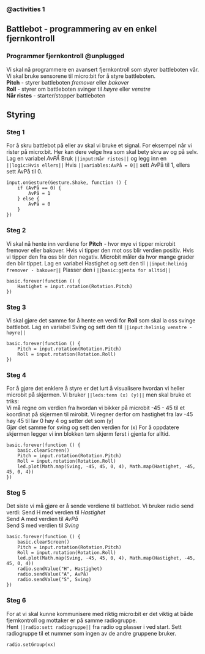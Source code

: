 ### @activities 1

## Battlebot - programmering av en enkel fjernkontroll

### Programmer fjernkontroll @unplugged
Vi skal nå programmere en avansert fjernkontroll som styrer battleboten vår.   
Vi skal bruke sensorene til micro:bit for å styre battleboten.  
__Pitch__ - styrer battleboten _fremover_ eller _bakover_  
__Roll__ - styrer om battleboten svinger til _høyre_ eller _venstre_  
__Når ristes__ - starter/stopper battleboten  

## Styring

### Steg 1
For å skru battlebot på eller av skal vi bruke et signal. For eksempel når vi rister på micro:bit. Her kan dere velge hva som skal bety skru av og på selv. 
Lag en variabel _AvPÅ_ 
Bruk ``||input:Når ristes||`` og legg inn en ``||logic:Hvis ellers||``
Hvis ``||variables:AvPå = 0||`` sett AvPå til 1, ellers sett AvPå til 0. 


```blocks
input.onGesture(Gesture.Shake, function () {
    if (AvPå == 0) {
        AvPå = 1
    } else {
        AvPå = 0
    }
})
```

### Steg 2

Vi skal nå hente inn verdiene for __Pitch__ - hvor mye vi tipper microbit fremover eller bakover. Hvis vi tipper den mot oss blir verdien positiv. Hvis vi tipper den fra oss blir den negativ. 
Microbit måler da hvor mange grader den blir tippet. 
Lag en variabel Hastighet og sett den til ``||input:helinig fremover - bakover||`` 
Plasser den i ``||basic:gjenta for alltid||`` 

```blocks
basic.forever(function () {
    Hastighet = input.rotation(Rotation.Pitch)
})
```

### Steg 3

Vi skal gjøre det samme for å hente en verdi for __Roll__ som skal la oss svinge battlebot.
Lag en variabel Sving og sett den til ``||input:helinig venstre - høyre||`` 

```blocks
basic.forever(function () {
    Pitch = input.rotation(Rotation.Pitch)
    Roll = input.rotation(Rotation.Roll)
})
```

### Steg 4

For å gjøre det enklere å styre er det lurt å visualisere hvordan vi heller microbit på skjermen.
Vi bruker ``||leds:tenn (x) (y)||`` men skal bruke et triks:  
Vi må regne om verdien fra hvordan vi bikker på microbit -45 - 45 til et koordinat på skjermen til mirobit.
Vi regner derfor om hastighet fra lav -45 høy 45 til lav 0 høy 4 og setter det som (y)  
Gjør det samme for sving og sett den verdien for (x)
For å oppdatere skjermen legger vi inn blokken tøm skjerm først i gjenta for alltid.
```blocks
basic.forever(function () {
    basic.clearScreen()
    Pitch = input.rotation(Rotation.Pitch)
    Roll = input.rotation(Rotation.Roll)
    led.plot(Math.map(Sving, -45, 45, 0, 4), Math.map(Hastighet, -45, 45, 0, 4))
})
```
### Steg 5

Det siste vi må gjøre er å sende verdiene til battlebot. Vi bruker radio send verdi:
Send H med verdien til _Hastighet_  
Send A med verdien til _AvPå_  
Send S med verdien til _Sving_  

```blocks
basic.forever(function () {
    basic.clearScreen()
    Pitch = input.rotation(Rotation.Pitch)
    Roll = input.rotation(Rotation.Roll)
    led.plot(Math.map(Sving, -45, 45, 0, 4), Math.map(Hastighet, -45, 45, 0, 4))
    radio.sendValue("H", Hastighet)
    radio.sendValue("A", AvPå)
    radio.sendValue("S", Sving)
})
```

### Steg 6
For at vi skal kunne kommunisere med riktig micro:bit er det viktig at både fjernkontroll og mottaker er på samme radiogruppe.   
Hent ``||radio:sett radiogruppe||`` fra radio og plasser i ved start. Sett radiogruppe til et nummer som ingen av de andre gruppene bruker. 

```blocks
radio.setGroup(xx)
```
